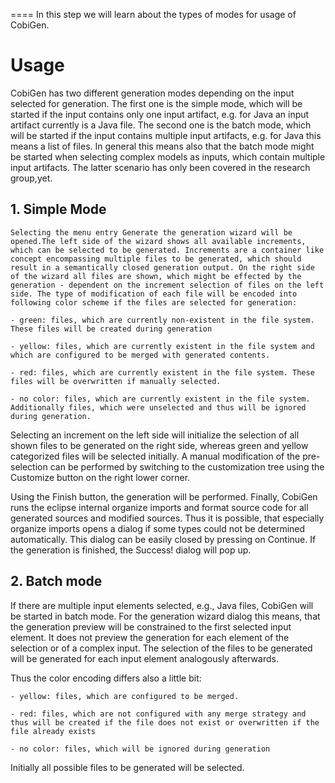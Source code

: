====
In this step we will learn about the types of modes for usage of CobiGen.


# Usage
CobiGen has two different generation modes depending on the input selected for generation. The first one is the simple mode, which will be started if the input contains only one input artifact, e.g. for Java an input artifact currently is a Java file. The second one is the batch mode, which will be started if the input contains multiple input artifacts, e.g. for Java this means a list of files. In general this means also that the batch mode might be started when selecting complex models as inputs, which contain multiple input artifacts. The latter scenario has only been covered in the research group,yet.

## 1. Simple Mode
    Selecting the menu entry Generate​ the generation wizard will be opened.The left side of the wizard shows all available increments, which can be selected to be generated. Increments are a container like concept encompassing multiple files to be generated, which should result in a semantically closed generation output. On the right side of the wizard all files are shown, which might be effected by the generation - dependent on the increment selection of files on the left side. The type of modification of each file will be encoded into following color scheme if the files are selected for generation:

    - green: files, which are currently non-existent in the file system. These files will be created during generation

    - yellow: files, which are currently existent in the file system and which are configured to be merged with generated contents.

    - red: files, which are currently existent in the file system. These files will be overwritten if manually selected.

    - no color: files, which are currently existent in the file system. Additionally files, which were unselected and thus will be ignored during generation.

Selecting an increment on the left side will initialize the selection of all shown files to be generated on the right side, whereas green and yellow categorized files will be selected initially. A manual modification of the pre-selection can be performed by switching to the customization tree using the Customize button on the right lower corner.

Using the Finish button, the generation will be performed. Finally, CobiGen runs the eclipse internal organize imports and format source code for all generated sources and modified sources. Thus it is possible, that especially organize imports opens a dialog if some types could not be determined automatically. This dialog can be easily closed by pressing on Continue. If the generation is finished, the Success! dialog will pop up.

## 2. Batch mode
If there are multiple input elements selected, e.g., Java files, CobiGen will be started in batch mode. For the generation wizard dialog this means, that the generation preview will be constrained to the first selected input element. It does not preview the generation for each element of the selection or of a complex input. The selection of the files to be generated will be generated for each input element analogously afterwards.

Thus the color encoding differs also a little bit:

    - yellow: files, which are configured to be merged.

    - red: files, which are not configured with any merge strategy and thus will be created if the file does not exist or overwritten if the file already exists

    - no color: files, which will be ignored during generation

Initially all possible files to be generated will be selected.



